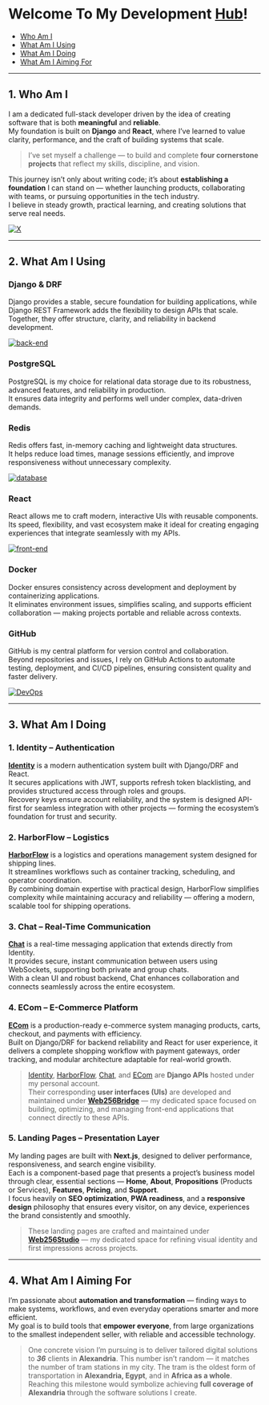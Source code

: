 # Welcome To My Development [**Hub**](https://github.com/rhman-ibrahim/rhman-ibrahim/wiki)!

- [Who Am I](#1-who-am-i)
- [What Am I Using](#2-what-am-i-using)
- [What Am I Doing](#3-what-am-i-doing)
- [What Am I Aiming For](#4-what-am-i-aiming-for)

---

## 1. Who Am I

I am a dedicated full-stack developer driven by the idea of creating software that is both **meaningful** and **reliable**.  
My foundation is built on **Django** and **React**, where I’ve learned to value clarity, performance, and the craft of building systems that scale.

> I’ve set myself a challenge — to build and complete **four cornerstone projects** that reflect my skills, discipline, and vision.

This journey isn’t only about writing code; it’s about **establishing a foundation** I can stand on — whether launching products, collaborating with teams, or pursuing opportunities in the tech industry.  
I believe in steady growth, practical learning, and creating solutions that serve real needs.

[![X](https://skillicons.dev/icons?i=twitter)](https://x.com/Rhman_Al_Warraq)

---

## 2. What Am I Using

### Django & DRF

Django provides a stable, secure foundation for building applications, while Django REST Framework adds the flexibility to design APIs that scale.  
Together, they offer structure, clarity, and reliability in backend development.

[![back-end](https://skillicons.dev/icons?i=python,django)](https://skillicons.dev)

### PostgreSQL

PostgreSQL is my choice for relational data storage due to its robustness, advanced features, and reliability in production.  
It ensures data integrity and performs well under complex, data-driven demands.

### Redis

Redis offers fast, in-memory caching and lightweight data structures.  
It helps reduce load times, manage sessions efficiently, and improve responsiveness without unnecessary complexity.

[![database](https://skillicons.dev/icons?i=postgres,redis)](https://skillicons.dev)

### React

React allows me to craft modern, interactive UIs with reusable components.  
Its speed, flexibility, and vast ecosystem make it ideal for creating engaging experiences that integrate seamlessly with my APIs.

[![front-end](https://skillicons.dev/icons?i=html,css,js,react,vite,redux,nextjs)](https://skillicons.dev)

### Docker

Docker ensures consistency across development and deployment by containerizing applications.  
It eliminates environment issues, simplifies scaling, and supports efficient collaboration — making projects portable and reliable across contexts.

### GitHub

GitHub is my central platform for version control and collaboration.  
Beyond repositories and issues, I rely on GitHub Actions to automate testing, deployment, and CI/CD pipelines, ensuring consistent quality and faster delivery.

[![DevOps](https://skillicons.dev/icons?i=docker,github)](https://skillicons.dev)

---

## 3. What Am I Doing

### 1. Identity – Authentication  

[**Identity**](https://github.com/rhman-ibrahim/rhman-ibrahim/wiki/Identity) is a modern authentication system built with Django/DRF and React.  
It secures applications with JWT, supports refresh token blacklisting, and provides structured access through roles and groups.  
Recovery keys ensure account reliability, and the system is designed API-first for seamless integration with other projects — forming the ecosystem’s foundation for trust and security.

### 2. HarborFlow – Logistics

[**HarborFlow**](https://github.com/rhman-ibrahim/rhman-ibrahim/wiki/HarborFlow) is a logistics and operations management system designed for shipping lines.  
It streamlines workflows such as container tracking, scheduling, and operator coordination.  
By combining domain expertise with practical design, HarborFlow simplifies complexity while maintaining accuracy and reliability — offering a modern, scalable tool for shipping operations.

### 3. Chat – Real-Time Communication

[**Chat**](https://github.com/rhman-ibrahim/rhman-ibrahim/wiki/Chat) is a real-time messaging application that extends directly from Identity.  
It provides secure, instant communication between users using WebSockets, supporting both private and group chats.  
With a clean UI and robust backend, Chat enhances collaboration and connects seamlessly across the entire ecosystem.

### 4. ECom – E-Commerce Platform

[**ECom**](https://github.com/rhman-ibrahim/rhman-ibrahim/wiki/ECom) is a production-ready e-commerce system managing products, carts, checkout, and payments with efficiency.  
Built on Django/DRF for backend reliability and React for user experience, it delivers a complete shopping workflow with payment gateways, order tracking, and modular architecture adaptable for real-world growth.

> [Identity](#1-identity---authentication), [HarborFlow](#2-harborflow---logistics), [Chat](#3-chat---real-time-communication), and [ECom](#4-ecom---e-commerce-platform) are **Django APIs** hosted under my personal account.  
> Their corresponding **user interfaces (UIs)** are developed and maintained under **[Web256Bridge](https://github.com/Web256Bridge)** — my dedicated space focused on building, optimizing, and managing front-end applications that connect directly to these APIs.

### 5. Landing Pages – Presentation Layer

My landing pages are built with **Next.js**, designed to deliver performance, responsiveness, and search engine visibility.  
Each is a component-based page that presents a project’s business model through clear, essential sections — **Home**, **About**, **Propositions** (Products or Services), **Features**, **Pricing**, and **Support**.  
I focus heavily on **SEO optimization**, **PWA readiness**, and a **responsive design** philosophy that ensures every visitor, on any device, experiences the brand consistently and smoothly.

> These landing pages are crafted and maintained under **[Web256Studio](https://github.com/Web256Studio)** — my dedicated space for refining visual identity and first impressions across projects.

---

## 4. What Am I Aiming For

I’m passionate about **automation and transformation** — finding ways to make systems, workflows, and even everyday operations smarter and more efficient.  
My goal is to build tools that **empower everyone**, from large organizations to the smallest independent seller, with reliable and accessible technology.

> One concrete vision I’m pursuing is to deliver tailored digital solutions to ***36*** clients in **Alexandria**. This number isn’t random — it matches the number of tram stations in my city. The tram is the oldest form of transportation in **Alexandria, Egypt**, and in **Africa as a whole**. Reaching this milestone would symbolize achieving **full coverage of Alexandria** through the software solutions I create.
